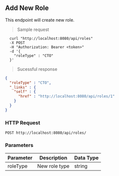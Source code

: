 ## Add New Role
This endpoint will create new role.

> Sample request

```shell
  curl "http://localhost:8080/api/roles"
  -X POST
  -H "Authorization: Bearer <token>"
  -d '{
    "roleType" : "CTO"
  }'
```

> Sucessful response

```json
{
  "roleType" : "CTO",
  "_links" : {
    "self" : {
      "href" : "http://localhost:8080/api/roles/1"
    }
  }
}
```

### HTTP Request

`POST http://localhost:8080/api/roles/`

###  Parameters

Parameter | Description | Data Type
--------- | ----------- | ---------
roleType | New role type | string
